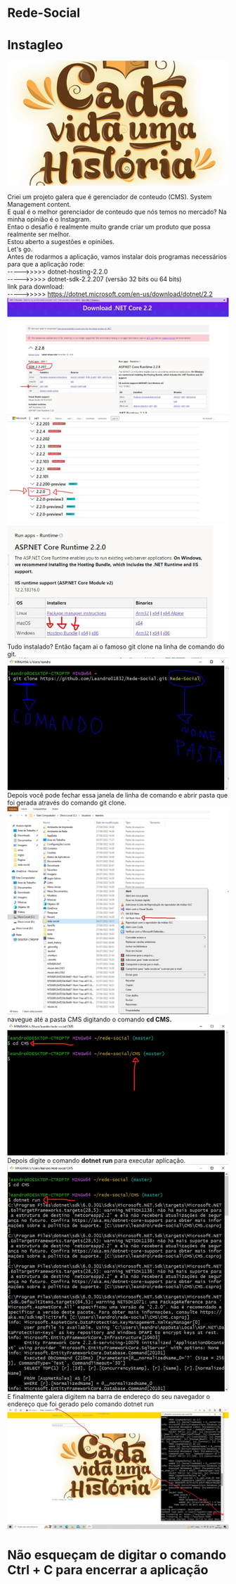 # Rede-Social

<h1> Instagleo </h1>

<img src="/CMS/wwwroot/imagem/story.jpg" />

Criei um projeto galera que é gerenciador de conteudo (CMS). System Management content. <br/>
E qual é o melhor gerenciador de conteudo que nós temos no mercado? Na minha opinião é o Instagram. <br/>
Entao o desafio é realmente muito grande criar um produto que possa realmente ser melhor.  <br/>
Estou aberto a sugestões e opiniões. <br/>
Let's go. <br/>
Antes de rodarmos a aplicação, vamos instalar dois programas necessários para que a aplicação rode:  <br/>
----->>>>> dotnet-hosting-2.2.0  <br/>
----->>>>> dotnet-sdk-2.2.207 (versão 32 bits ou 64 bits)  <br/>
link para download:  <br/>
----->>>>> https://dotnet.microsoft.com/en-us/download/dotnet/2.2  <br/>
<img src="/CMS/wwwroot/imagem/instrucoes/instrucao6.JPG" /> <br/>
<img src="/CMS/wwwroot/imagem/instrucoes/instrucao7.JPG" /> <br/>
<img src="/CMS/wwwroot/imagem/instrucoes/instrucao8.JPG" /> <br/>
Tudo instalado? Então façam ai o famoso git clone na linha de comando do git. <br/>
<img src="/CMS/wwwroot/imagem/instrucoes/instrucao1.JPG" /> <br/>
Depois você pode fechar essa janela de linha de comando e abrir pasta que foi gerada através do comando git clone.  <br/>
<img src="/CMS/wwwroot/imagem/instrucoes/instrucao2.JPG" /> <br/>
navegue até a pasta CMS digitando o comando <b> cd CMS. </b>
<img src="/CMS/wwwroot/imagem/instrucoes/instrucao3.JPG" /> <br/>
Depois digite o comando <b> dotnet run </b> para executar aplicação. </b>
<img src="/CMS/wwwroot/imagem/instrucoes/instrucao4.JPG" /> <br/>
E finalmente galera digitem na barra de endereço do seu navegador o endereço que foi gerado pelo comando dotnet run </b>
<img src="/CMS/wwwroot/imagem/instrucoes/instrucao5.JPG" /> <br/>
<h1> Não esqueçam de digitar o comando Ctrl + C para encerrar a aplicação <h1/>
